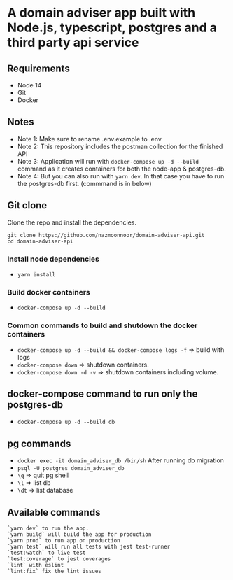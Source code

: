 # A domain adviser app built with Node.js, typescript, postgres and a third party api service

## Requirements

- Node 14
- Git
- Docker

## Notes

- Note 1: Make sure to rename .env.example to .env
- Note 2: This repository includes the postman collection for the finished API
- Note 3: Application will run with `docker-compose up -d --build` command as it creates containers for both the node-app & postgres-db.
- Note 4: But you can also run with `yarn dev`. In that case you have to run the postgres-db first. (commmand is in below)

## Git clone

Clone the repo and install the dependencies.

```
git clone https://github.com/nazmoonnoor/domain-adviser-api.git
cd domain-adviser-api
```

### Install node dependencies

- `yarn install`

### Build docker containers

- `docker-compose up -d --build`

### Common commands to build and shutdown the docker containers

- `docker-compose up -d --build && docker-compose logs -f` => build with logs
- `docker-compose down` => shutdown containers.
- `docker-compose down -d -v` => shutdown containers including volume.

## docker-compose command to run only the postgres-db

- `docker-compose up -d --build db`

## pg commands

- `docker exec -it domain_adviser_db /bin/sh`
  After running db migration
- `psql -U postgres domain_adviser_db`
- `\q` => quit pg shell
- `\l` => list db
- `\dt` => list database

## Available commands

    `yarn dev` to run the app.
    `yarn build` will build the app for production
    `yarn prod` to run app on production
    `yarn test` will run all tests with jest test-runner
    `test:watch` to live test
    `test:coverage` to jest coverages
    `lint` with eslint
    `lint:fix` fix the lint issues
